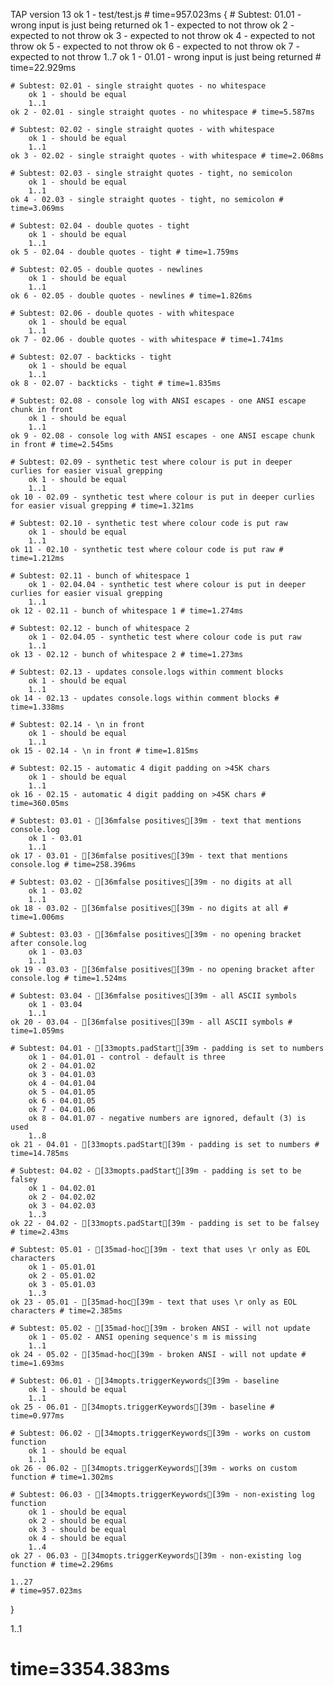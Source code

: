 TAP version 13
ok 1 - test/test.js # time=957.023ms {
    # Subtest: 01.01 - wrong input is just being returned
        ok 1 - expected to not throw
        ok 2 - expected to not throw
        ok 3 - expected to not throw
        ok 4 - expected to not throw
        ok 5 - expected to not throw
        ok 6 - expected to not throw
        ok 7 - expected to not throw
        1..7
    ok 1 - 01.01 - wrong input is just being returned # time=22.929ms
    
    # Subtest: 02.01 - single straight quotes - no whitespace
        ok 1 - should be equal
        1..1
    ok 2 - 02.01 - single straight quotes - no whitespace # time=5.587ms
    
    # Subtest: 02.02 - single straight quotes - with whitespace
        ok 1 - should be equal
        1..1
    ok 3 - 02.02 - single straight quotes - with whitespace # time=2.068ms
    
    # Subtest: 02.03 - single straight quotes - tight, no semicolon
        ok 1 - should be equal
        1..1
    ok 4 - 02.03 - single straight quotes - tight, no semicolon # time=3.069ms
    
    # Subtest: 02.04 - double quotes - tight
        ok 1 - should be equal
        1..1
    ok 5 - 02.04 - double quotes - tight # time=1.759ms
    
    # Subtest: 02.05 - double quotes - newlines
        ok 1 - should be equal
        1..1
    ok 6 - 02.05 - double quotes - newlines # time=1.826ms
    
    # Subtest: 02.06 - double quotes - with whitespace
        ok 1 - should be equal
        1..1
    ok 7 - 02.06 - double quotes - with whitespace # time=1.741ms
    
    # Subtest: 02.07 - backticks - tight
        ok 1 - should be equal
        1..1
    ok 8 - 02.07 - backticks - tight # time=1.835ms
    
    # Subtest: 02.08 - console log with ANSI escapes - one ANSI escape chunk in front
        ok 1 - should be equal
        1..1
    ok 9 - 02.08 - console log with ANSI escapes - one ANSI escape chunk in front # time=2.545ms
    
    # Subtest: 02.09 - synthetic test where colour is put in deeper curlies for easier visual grepping
        ok 1 - should be equal
        1..1
    ok 10 - 02.09 - synthetic test where colour is put in deeper curlies for easier visual grepping # time=1.321ms
    
    # Subtest: 02.10 - synthetic test where colour code is put raw
        ok 1 - should be equal
        1..1
    ok 11 - 02.10 - synthetic test where colour code is put raw # time=1.212ms
    
    # Subtest: 02.11 - bunch of whitespace 1
        ok 1 - 02.04.04 - synthetic test where colour is put in deeper curlies for easier visual grepping
        1..1
    ok 12 - 02.11 - bunch of whitespace 1 # time=1.274ms
    
    # Subtest: 02.12 - bunch of whitespace 2
        ok 1 - 02.04.05 - synthetic test where colour code is put raw
        1..1
    ok 13 - 02.12 - bunch of whitespace 2 # time=1.273ms
    
    # Subtest: 02.13 - updates console.logs within comment blocks
        ok 1 - should be equal
        1..1
    ok 14 - 02.13 - updates console.logs within comment blocks # time=1.338ms
    
    # Subtest: 02.14 - \n in front
        ok 1 - should be equal
        1..1
    ok 15 - 02.14 - \n in front # time=1.815ms
    
    # Subtest: 02.15 - automatic 4 digit padding on >45K chars
        ok 1 - should be equal
        1..1
    ok 16 - 02.15 - automatic 4 digit padding on >45K chars # time=360.05ms
    
    # Subtest: 03.01 - [36mfalse positives[39m - text that mentions console.log
        ok 1 - 03.01
        1..1
    ok 17 - 03.01 - [36mfalse positives[39m - text that mentions console.log # time=258.396ms
    
    # Subtest: 03.02 - [36mfalse positives[39m - no digits at all
        ok 1 - 03.02
        1..1
    ok 18 - 03.02 - [36mfalse positives[39m - no digits at all # time=1.006ms
    
    # Subtest: 03.03 - [36mfalse positives[39m - no opening bracket after console.log
        ok 1 - 03.03
        1..1
    ok 19 - 03.03 - [36mfalse positives[39m - no opening bracket after console.log # time=1.524ms
    
    # Subtest: 03.04 - [36mfalse positives[39m - all ASCII symbols
        ok 1 - 03.04
        1..1
    ok 20 - 03.04 - [36mfalse positives[39m - all ASCII symbols # time=1.059ms
    
    # Subtest: 04.01 - [33mopts.padStart[39m - padding is set to numbers
        ok 1 - 04.01.01 - control - default is three
        ok 2 - 04.01.02
        ok 3 - 04.01.03
        ok 4 - 04.01.04
        ok 5 - 04.01.05
        ok 6 - 04.01.05
        ok 7 - 04.01.06
        ok 8 - 04.01.07 - negative numbers are ignored, default (3) is used
        1..8
    ok 21 - 04.01 - [33mopts.padStart[39m - padding is set to numbers # time=14.785ms
    
    # Subtest: 04.02 - [33mopts.padStart[39m - padding is set to be falsey
        ok 1 - 04.02.01
        ok 2 - 04.02.02
        ok 3 - 04.02.03
        1..3
    ok 22 - 04.02 - [33mopts.padStart[39m - padding is set to be falsey # time=2.43ms
    
    # Subtest: 05.01 - [35mad-hoc[39m - text that uses \r only as EOL characters
        ok 1 - 05.01.01
        ok 2 - 05.01.02
        ok 3 - 05.01.03
        1..3
    ok 23 - 05.01 - [35mad-hoc[39m - text that uses \r only as EOL characters # time=2.385ms
    
    # Subtest: 05.02 - [35mad-hoc[39m - broken ANSI - will not update
        ok 1 - 05.02 - ANSI opening sequence's m is missing
        1..1
    ok 24 - 05.02 - [35mad-hoc[39m - broken ANSI - will not update # time=1.693ms
    
    # Subtest: 06.01 - [34mopts.triggerKeywords[39m - baseline
        ok 1 - should be equal
        1..1
    ok 25 - 06.01 - [34mopts.triggerKeywords[39m - baseline # time=0.977ms
    
    # Subtest: 06.02 - [34mopts.triggerKeywords[39m - works on custom function
        ok 1 - should be equal
        1..1
    ok 26 - 06.02 - [34mopts.triggerKeywords[39m - works on custom function # time=1.302ms
    
    # Subtest: 06.03 - [34mopts.triggerKeywords[39m - non-existing log function
        ok 1 - should be equal
        ok 2 - should be equal
        ok 3 - should be equal
        ok 4 - should be equal
        1..4
    ok 27 - 06.03 - [34mopts.triggerKeywords[39m - non-existing log function # time=2.296ms
    
    1..27
    # time=957.023ms
}

1..1
# time=3354.383ms
